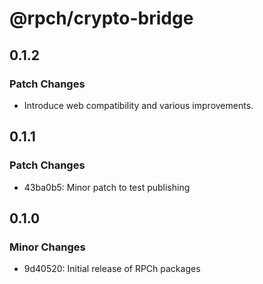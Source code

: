 # @rpch/crypto-bridge

## 0.1.2

### Patch Changes

- Introduce web compatibility and various improvements.

## 0.1.1

### Patch Changes

- 43ba0b5: Minor patch to test publishing

## 0.1.0

### Minor Changes

- 9d40520: Initial release of RPCh packages
